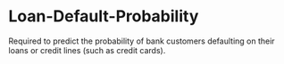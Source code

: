 # Loan-Default-Probability
Required to predict the probability of bank customers defaulting on their loans or credit lines (such as credit cards). 
